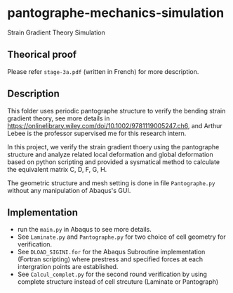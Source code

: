 # pantographe-mechanics-simulation
Strain Gradient Theory Simulation

## Theorical proof
Please refer `stage-3a.pdf` (written in French) for more description.

## Description 
This folder uses periodic pantographe structure to verify the bending strain gradient theory, see more details in  <https://onlinelibrary.wiley.com/doi/10.1002/9781119005247.ch6>, and Arthur Lebee is the professor supervised me for this research intern.

In this project, we verify the strain gradient thoery using the pantographe structure and analyze related local deformation and global deformation based on python scripting and provided a sysmatical method to calculate the equivalent matrix C, D, F, G, H.

The geometric structure and mesh setting is done in file `Pantographe.py` without any manipulation of Abaqus's GUI.

## Implementation
- run the `main.py` in Abaqus to see more details.
- See `Laminate.py` and `Pantographe.py` for two choice of cell geometry for verification.
- See `DLOAD_SIGINI.for` for the Abaqus Subroutine implementation (Fortran scripting) where prestress and specified forces at each intergration points are established.
- See `Calcul_complet.py` for the second round verification by using complete structure instead of cell strcuture (Laminate or Pantograph)
